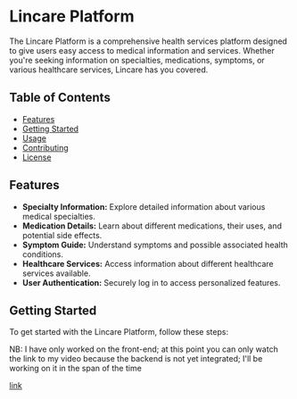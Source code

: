 # Lincare Platform

The Lincare Platform is a comprehensive health services platform designed to give users easy access to medical information and services. Whether you're seeking information on specialties, medications, symptoms, or various healthcare services, Lincare has you covered.

## Table of Contents

- [Features](#features)
- [Getting Started](#getting-started)
- [Usage](#usage)
- [Contributing](#contributing)
- [License](#license)

## Features

- **Specialty Information:** Explore detailed information about various medical specialties.
- **Medication Details:** Learn about different medications, their uses, and potential side effects.
- **Symptom Guide:** Understand symptoms and possible associated health conditions.
- **Healthcare Services:** Access information about different healthcare services available.
- **User Authentication:** Securely log in to access personalized features.

## Getting Started

To get started with the Lincare Platform, follow these steps: 

NB: I have only worked on the front-end; at this point you can only watch the link to my video because the backend is not yet integrated; I'll be working on it in the span of the time

[link](#link)
